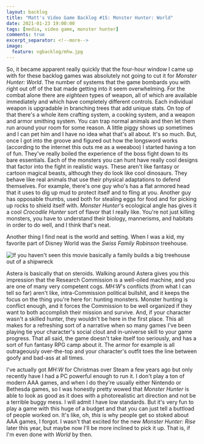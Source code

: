 ```yaml
---
layout: backlog
title: "Matt's Video Game Backlog #15: Monster Hunter: World"
date: 2021-01-23 19:00:00
tags: [media, video game, monster hunter]
comments: true
excerpt_separator: <!--more-->
image:
  feature: vgbacklog/mhw.jpg
---
```


So, it became apparent really quickly that the four-hour window I came up with for these backlog games was absolutely not going to cut it for _Monster Hunter: World_. The number of systems that the game bombards you with right out off of the bat made getting into it seem overwhelming. For the combat alone there are _eighteen_ types of weapon, all of which are available immediately and which have completely different controls. Each individual weapon is upgradable in branching trees that add unique stats. On top of that there's a whole item crafting system, a cooking system, and a weapon and armor smithing system. You can trap normal animals and then let them run around your room for some reason. A little piggy shows up sometimes and I can pet him and I have no idea what that's all about. It's so much. But, once I got into the groove and figured out how the longsword works (according to the internet this outs me as a weeaboo) I started having a ton of fun. They've really boiled the experience of the boss fight down to its bare essentials. Each of the monsters you can hunt have really cool designs that factor into the fight in realistic ways. These aren't like fantasy or cartoon magical beasts, although they do look like cool dinosaurs. They behave like real animals that use their physical adaptations to defend themselves. For example, there's one guy who's has a flat armored head that it uses to dig up mud to protect itself and to fling at you. Another guy has opposable thumbs, used both for stealing eggs for food and for picking up rocks to shield itself with. _Monster Hunter_'s ecological angle has gives it a cool _Crocodile Hunter_ sort of flavor that I really like. You're not just killing monsters, you have to understand their biology, mannerisms, and habitats in order to do well, and I think that's neat.

Another thing I find neat is the world and setting. When I was a kid, my favorite part of Disney World was the _Swiss Family Robinson_ treehouse.

![If you haven't seen this movie basically a family builds a big treehouse out of a shipwreck](https://allears.net/wp-content/uploads/archive/blogs/jackspence/Treehouse%2033.jpg)

Astera is basically that on steroids. Walking around Astera gives you this impression that the Research Commission is a well-oiled machine, and you are one of many very competent cogs. _MH:W_'s conflicts (from what I can tell so far) aren't like, intra-Commission political bullshit, and it keeps the focus on the thing you're here for: hunting monsters. Monster hunting is conflict enough, and it forces the Commission to be well organized if they want to both accomplish their mission and survive. And, if your character wasn't a skilled hunter, they wouldn't be here in the first place. This all makes for a refreshing sort of a narrative when so many games I've been playing tie your character's social clout and in-universe skill to your game progress. That all said, the game doesn't take itself too seriously, and has a sort of fun fantasy RPG camp about it. The armor for example is all outrageously over-the-top and your character's outfit toes the line between goofy and bad-ass at all times.

I've actually got _MH:W_ for Christmas over Steam a few years ago but only recently have I had a PC powerful enough to run it. I don't play a ton of modern AAA games, and when I do they're usually either Nintendo or Bethesda games, so I was honestly pretty wowed that _Monster Hunter_ is able to look as good as it does with a photorealistic art direction and not be a terrible buggy mess. I will admit I have low standards. But it's very fun to play a game with this huge of a budget and that you can just tell a buttload of people worked on. It's like, oh, _this_ is why people get so stoked about AAA games, I forgot. I wasn't that excited for the new _Monster Hunter: Rise_ later this year, but maybe now I'll be more inclined to pick it up. That is, if I'm even done with _World_ by then.
